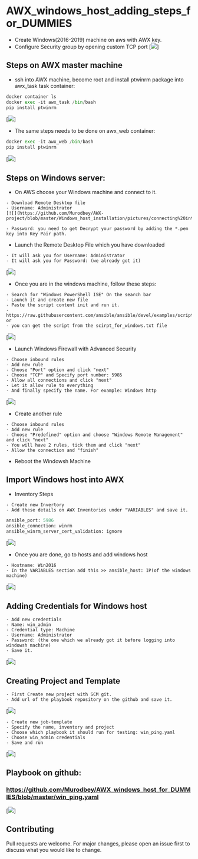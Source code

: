# AWX_windows_host_adding_steps_for_DUMMIES

* Create Windows(2016-2019) machine on aws with AWX key.
* Configure Security group by opening custom TCP port
[![](https://github.com/Murodbey/AWX-project/blob/master/Windows_host_installation/pictures/SG-configuration.JPG)]

## Steps on AWX master machine

* ssh into AWX machine, become root and install ptwinrm package into awx_task task container:

```python
docker container ls
docker exec -it awx_task /bin/bash
pip install ptwinrm
```
[![](https://github.com/Murodbey/AWX-project/blob/master/Windows_host_installation/pictures/install%20package%20on%20awx_task.JPG)]

* The same steps needs to be done on awx_web container:
```python
docker exec -it awx_web /bin/bash
pip install ptwinrm
```
[![](https://github.com/Murodbey/AWX-project/blob/master/Windows_host_installation/pictures/install%20package%20on%20awx_web.JPG)]

## Steps on Windows server:

* On AWS choose your Windows machine and connect to it. 
```
- Download Remote Desktop file
- Username: Administrator
[![](https://github.com/Murodbey/AWX-project/blob/master/Windows_host_installation/pictures/connecting%20into%20windows%20machine.JPG)]

- Password: you need to get Decrypt your password by adding the *.pem key into Key Pair path.
```

* Launch the Remote Desktop File which you have downloaded
```
- It will ask you for Username: Administrator
- It will ask you for Password: (we already got it)
```
[![](https://github.com/Murodbey/AWX-project/blob/master/Windows_host_installation/pictures/Decrypted%20pass%20example.JPG)]

* Once you are in the windows machine, follow these steps:
```
- Search for "Windows PowerShell ISE" On the search bar 
- Launch it and create new file
- Paste the script content init and run it.
- https://raw.githubusercontent.com/ansible/ansible/devel/examples/scripts/ConfigureRemotingForAnsible.ps1
or
- you can get the script from the scirpt_for_windows.txt file
```
[![](https://github.com/Murodbey/AWX-project/blob/master/Windows_host_installation/pictures/Adding%20script%20using%20WPowerShell%20ISE.JPG)]

* Launch Windows Firewall with Advanced Security
```
- Choose inbound rules
- Add new rule
- Choose "Port" option and click "next"
- Choose "TCP" and Specify port number: 5985
- Allow all connections and click "next"
- Let it allow rule to everything
- And finally specify the name. For example: Windows http
```
[![](https://github.com/Murodbey/AWX-project/blob/master/Windows_host_installation/pictures/Configure%20firewall.JPG)]

 * Create another rule
```
- Choose inbound rules
- Add new rule
- Choose "Predefined" option and choose "Windows Remote Management" and click "next"
- You will have 2 rules, tick them and click "next"
- Allow the connection and "finish"
```

* Reboot the Windowsh Machine

## Import Windows host into AWX

* Inventory Steps
```
- Create new Invertory
- Add these details on AWX Inventories under "VARIABLES" and save it.
```

```python
ansible_port: 5986
ansible_connection: winrm
ansible_winrm_server_cert_validation: ignore
```
[![](https://github.com/Murodbey/AWX-project/blob/master/Windows_host_installation/pictures/adding%20variable%20on%20inventories.JPG)]

* Once you are done, go to hosts and add windows host
```
- Hostname: Win2016
- In the VARIABLES section add this >> ansible_host: IP(of the windows machine)
```
[![](https://github.com/Murodbey/AWX-project/blob/master/Windows_host_installation/pictures/adding%20ip.JPG)]


## Adding Credentials for Windows host

```
- Add new credentials
- Name: win_admin
- Credential type: Machine
- Username: Administrator
- Password: (the one which we already got it before logging into windowsh machine)
- Save it.
```
[![](https://github.com/Murodbey/AWX-project/blob/master/Windows_host_installation/pictures/windows%20Machine%20credentials.JPG)]

## Creating Project and Template

```
- First Create new project with SCM git. 
- Add url of the playbook repository on the github and save it.
```
[![](https://github.com/Murodbey/AWX-project/blob/master/Windows_host_installation/pictures/creating%20project.JPG)]

```
- Create new job-template
- Specify the name, inventory and project
- Choose which playbook it should run for testing: win_ping.yaml
- Choose win_admin credentials
- Save and run
```
[![](https://github.com/Murodbey/AWX-project/blob/master/Windows_host_installation/pictures/Template%20creating.JPG)]

## Playbook on github:

### https://github.com/Murodbey/AWX_windows_host_for_DUMMIES/blob/master/win_ping.yaml

[![](https://github.com/Murodbey/AWX-project/blob/master/Windows_host_installation/pictures/playbook%20to%20run%20ping%20job.JPG)]

## Contributing
Pull requests are welcome. For major changes, please open an issue first to discuss what you would like to change.


